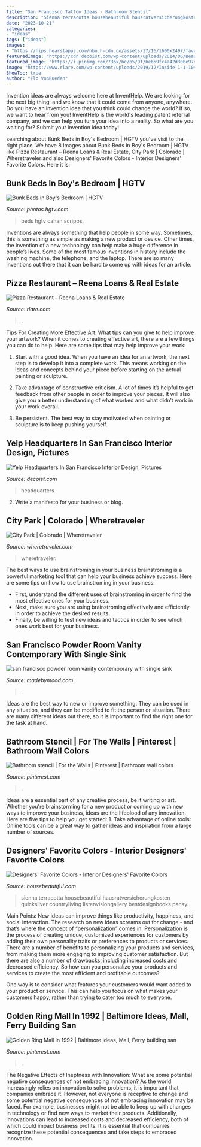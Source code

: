 ```yaml
---
title: "San Francisco Tattoo Ideas - Bathroom Stencil"
description: "Sienna terracotta housebeautiful hausratversicherungkosten quicksilver countryliving listenvisiongallery bestdesignbooks pansy"
date: "2023-10-21"
categories:
- "ideas"
tags: ["ideas"]
images:
- "https://hips.hearstapps.com/hbu.h-cdn.co/assets/17/16/1600x2497/favorite-designer-colors-sienna-orange.jpg?resize=768:*"
featuredImage: "https://cdn.decoist.com/wp-content/uploads/2014/06/Beautiful-wooden-surfaces-lend-the-office-interiors-inviting-warmth.jpg"
featured_image: "https://i.pinimg.com/736x/be/b5/9f/beb59fc4a42d30be97d5780fd3743e05--bathroom-stencil-half-baths.jpg"
image: "https://www.rlare.com/wp-content/uploads/2019/12/Inside-1-1-1040x780.jpg"
ShowToc: true
author: "Flo VonRueden"
---
```



Invention ideas are always welcome here at InventHelp. We are looking for the next big thing, and we know that it could come from anyone, anywhere. Do you have an invention idea that you think could change the world? If so, we want to hear from you! InventHelp is the world's leading patent referral company, and we can help you turn your idea into a reality. So what are you waiting for? Submit your invention idea today!

	

		
searching about Bunk Beds in Boy&#039;s Bedroom | HGTV you've visit to the right place. We have 8 Images about Bunk Beds in Boy&#039;s Bedroom | HGTV like Pizza Restaurant – Reena Loans &amp; Real Estate, City Park | Colorado | Wheretraveler and also Designers&#039; Favorite Colors - Interior Designers&#039; Favorite Colors. Here it is:
		
    
## Bunk Beds In Boy&#039;s Bedroom | HGTV

<img loading=lazy src="https://hgtvhome.sndimg.com/content/dam/images/hgtv/fullset/2014/6/9/2/SF-Decorator-Showcase-14-little-boy-blu-bunk-beds_v.jpg.rend.hgtvcom.966.1288.suffix/1405368777578.jpeg" onerror="this.onerror=null;this.src='https://tse2.mm.bing.net/th?id=OIP.YmqUbIyzmKbkBCiyelkewQHaJ4&amp;pid=15.1';" alt="Bunk Beds in Boy&#039;s Bedroom | HGTV">

_Source: photos.hgtv.com_

>beds hgtv cahan scripps. 

	

Inventions are always something that help people in some way. Sometimes, this is something as simple as making a new product or device. Other times, the invention of a new technology can help make a huge difference in people’s lives. Some of the most famous inventions in history include the washing machine, the telephone, and the laptop. There are so many inventions out there that it can be hard to come up with ideas for an article.

    
## Pizza Restaurant – Reena Loans &amp; Real Estate

<img loading=lazy src="https://www.rlare.com/wp-content/uploads/2019/12/Inside-1-1-1040x780.jpg" onerror="this.onerror=null;this.src='https://tse4.mm.bing.net/th?id=OIP.b9pHyjvyQIyf6vUJEHhxMQHaFj&amp;pid=15.1';" alt="Pizza Restaurant – Reena Loans &amp; Real Estate">

_Source: rlare.com_

>. 

	

Tips For Creating More Effective Art: What tips can you give to help improve your artwork?
When it comes to creating effective art, there are a few things you can do to help. Here are some tips that may help improve your work: 
1. Start with a good idea. When you have an idea for an artwork, the next step is to develop it into a complete work. This means working on the ideas and concepts behind your piece before starting on the actual painting or sculpture. 

2. Take advantage of constructive criticism. A lot of times it’s helpful to get feedback from other people in order to improve your pieces. It will also give you a better understanding of what worked and what didn’t work in your work overall. 

3. Be persistent. The best way to stay motivated when painting or sculpture is to keep pushing yourself.

    
## Yelp Headquarters In San Francisco Interior Design, Pictures

<img loading=lazy src="https://cdn.decoist.com/wp-content/uploads/2014/06/Beautiful-wooden-surfaces-lend-the-office-interiors-inviting-warmth.jpg" onerror="this.onerror=null;this.src='https://tse3.mm.bing.net/th?id=OIP.DfQu-uXKRVdvb8W31SemAAHaJ4&amp;pid=15.1';" alt="Yelp Headquarters In San Francisco Interior Design, Pictures">

_Source: decoist.com_

>headquarters. 

	

2. Write a manifesto for your business or blog.

    
## City Park | Colorado | Wheretraveler

<img loading=lazy src="https://www.wheretraveler.com/sites/default/files/images/WEB-CITY-PARK-man-and-geese-FIF_EL.jpg" onerror="this.onerror=null;this.src='https://tse2.mm.bing.net/th?id=OIP.dXr7gwn2d1FBMR8xoH_dmgHaLQ&amp;pid=15.1';" alt="City Park | Colorado | Wheretraveler">

_Source: wheretraveler.com_

>wheretraveler. 

	

The best ways to use brainstroming in your business
brainstroming is a powerful marketing tool that can help your business achieve success. Here are some tips on how to use brainstroming in your business: 
- First, understand the different uses of brainstroming in order to find the most effective ones for your business. 
- Next, make sure you are using brainstroming effectively and efficiently in order to achieve the desired results. 
- Finally, be willing to test new ideas and tactics in order to see which ones work best for your business.

    
## San Francisco Powder Room Vanity Contemporary With Single Sink

<img loading=lazy src="https://madebymood.com/wp-content/uploads/2017/09/san-francisco-powder-room-vanity-with-gray-wall-mirrors-contemporary-and-round-mirror-light-sconce.jpg" onerror="this.onerror=null;this.src='https://tse3.mm.bing.net/th?id=OIP.f5Igx-ZPadNTh6KE69uYEAHaJ4&amp;pid=15.1';" alt="san francisco powder room vanity contemporary with single sink">

_Source: madebymood.com_

>. 

	

Ideas are the best way to new or improve something. They can be used in any situation, and they can be modified to fit the person or situation. There are many different ideas out there, so it is important to find the right one for the task at hand.

    
## Bathroom Stencil | For The Walls | Pinterest | Bathroom Wall Colors

<img loading=lazy src="https://i.pinimg.com/736x/be/b5/9f/beb59fc4a42d30be97d5780fd3743e05--bathroom-stencil-half-baths.jpg" onerror="this.onerror=null;this.src='https://tse3.mm.bing.net/th?id=OIP.KLQEU0EfID_-xV9Y10ItNwHaJ3&amp;pid=15.1';" alt="Bathroom stencil | For the Walls | Pinterest | Bathroom wall colors">

_Source: pinterest.com_

>. 

	

Ideas are a essential part of any creative process, be it writing or art. Whether you're brainstorming for a new product or coming up with new ways to improve your business, ideas are the lifeblood of any innovation. Here are five tips to help you get started: 1. Take advantage of online tools: Online tools can be a great way to gather ideas and inspiration from a large number of sources.

    
## Designers&#039; Favorite Colors - Interior Designers&#039; Favorite Colors

<img loading=lazy src="https://hips.hearstapps.com/hbu.h-cdn.co/assets/17/16/1600x2497/favorite-designer-colors-sienna-orange.jpg?resize=768:*" onerror="this.onerror=null;this.src='https://tse2.mm.bing.net/th?id=OIP.tRB7_dMXYQ-zwP8YLZ60SwHaLk&amp;pid=15.1';" alt="Designers&#039; Favorite Colors - Interior Designers&#039; Favorite Colors">

_Source: housebeautiful.com_

>sienna terracotta housebeautiful hausratversicherungkosten quicksilver countryliving listenvisiongallery bestdesignbooks pansy. 

	

Main Points: New ideas can improve things like productivity, happiness, and social interaction.
The research on new ideas screams out for change - and that’s where the concept of “personalization” comes in. Personalization is the process of creating unique, customized experiences for customers by adding their own personality traits or preferences to products or services.
There are a number of benefits to personalizing your products and services, from making them more engaging to improving customer satisfaction. But there are also a number of drawbacks, including increased costs and decreased efficiency. So how can you personalize your products and services to create the most efficient and profitable outcomes?

One way is to consider what features your customers would want added to your product or service. This can help you focus on what makes your customers happy, rather than trying to cater too much to everyone.

    
## Golden Ring Mall In 1992 | Baltimore Ideas, Mall, Ferry Building San

<img loading=lazy src="https://i.pinimg.com/736x/67/dd/54/67dd54e65f4e82335dcef2bab2e7a54c.jpg" onerror="this.onerror=null;this.src='https://tse2.mm.bing.net/th?id=OIP.63F8sJF---ThWx-Nq937SQAAAA&amp;pid=15.1';" alt="Golden Ring Mall in 1992 | Baltimore ideas, Mall, Ferry building san">

_Source: pinterest.com_

>. 

	

The Negative Effects of Ineptness with Innovation: What are some potential negative consequences of not embracing innovation?
As the world increasingly relies on innovation to solve problems, it is important that companies embrace it. However, not everyone is receptive to change and some potential negative consequences of not embracing innovation may be faced. For example, businesses might not be able to keep up with changes in technology or find new ways to market their products. Additionally, innovations can lead to increased costs and decreased efficiency, both of which could impact business profits. It is essential that companies recognize these potential consequences and take steps to embraced innovation.

